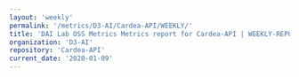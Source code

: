```yaml
---
layout: 'weekly'
permalink: '/metrics/D3-AI/Cardea-API/WEEKLY/'
title: 'DAI Lab OSS Metrics Metrics report for Cardea-API | WEEKLY-REPORT-2020-01-09'
organization: 'D3-AI'
repository: 'Cardea-API'
current_date: '2020-01-09'
---
```

